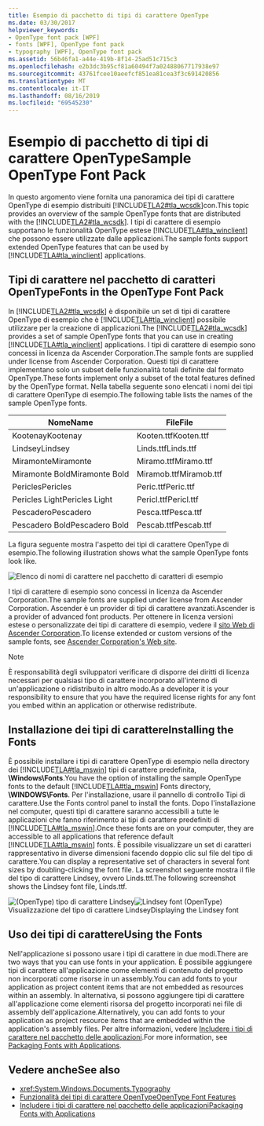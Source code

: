 ```yaml
---
title: Esempio di pacchetto di tipi di carattere OpenType
ms.date: 03/30/2017
helpviewer_keywords:
- OpenType font pack [WPF]
- fonts [WPF], OpenType font pack
- typography [WPF], OpenType font pack
ms.assetid: 56b46fa1-a44e-419b-8f14-25ad51c715c3
ms.openlocfilehash: e2b3dc3b95cf81a60494f7a02488067717938e97
ms.sourcegitcommit: 43761fcee10aeefcf851ea81cea3f3c691420856
ms.translationtype: MT
ms.contentlocale: it-IT
ms.lasthandoff: 08/16/2019
ms.locfileid: "69545230"
---
```

# <a name="sample-opentype-font-pack"></a><span data-ttu-id="680b8-102">Esempio di pacchetto di tipi di carattere OpenType</span><span class="sxs-lookup"><span data-stu-id="680b8-102">Sample OpenType Font Pack</span></span>
<span data-ttu-id="680b8-103">In questo argomento viene fornita una panoramica dei tipi di carattere OpenType di esempio distribuiti [!INCLUDE[TLA2#tla_wcsdk](../../../../includes/tla2sharptla-wcsdk-md.md)]con.</span><span class="sxs-lookup"><span data-stu-id="680b8-103">This topic provides an overview of the sample OpenType fonts that are distributed with the [!INCLUDE[TLA2#tla_wcsdk](../../../../includes/tla2sharptla-wcsdk-md.md)].</span></span> <span data-ttu-id="680b8-104">I tipi di carattere di esempio supportano le funzionalità OpenType estese [!INCLUDE[TLA#tla_winclient](../../../../includes/tlasharptla-winclient-md.md)] che possono essere utilizzate dalle applicazioni.</span><span class="sxs-lookup"><span data-stu-id="680b8-104">The sample fonts support extended OpenType features that can be used by [!INCLUDE[TLA#tla_winclient](../../../../includes/tlasharptla-winclient-md.md)] applications.</span></span>  

<a name="overview"></a>   
## <a name="fonts-in-the-opentype-font-pack"></a><span data-ttu-id="680b8-105">Tipi di carattere nel pacchetto di caratteri OpenType</span><span class="sxs-lookup"><span data-stu-id="680b8-105">Fonts in the OpenType Font Pack</span></span>  
 <span data-ttu-id="680b8-106">In [!INCLUDE[TLA2#tla_wcsdk](../../../../includes/tla2sharptla-wcsdk-md.md)] è disponibile un set di tipi di carattere OpenType di esempio che è [!INCLUDE[TLA#tla_winclient](../../../../includes/tlasharptla-winclient-md.md)] possibile utilizzare per la creazione di applicazioni.</span><span class="sxs-lookup"><span data-stu-id="680b8-106">The [!INCLUDE[TLA2#tla_wcsdk](../../../../includes/tla2sharptla-wcsdk-md.md)] provides a set of sample OpenType fonts that you can use in creating [!INCLUDE[TLA#tla_winclient](../../../../includes/tlasharptla-winclient-md.md)] applications.</span></span> <span data-ttu-id="680b8-107">I tipi di carattere di esempio sono concessi in licenza da Ascender Corporation.</span><span class="sxs-lookup"><span data-stu-id="680b8-107">The sample fonts are supplied under license from Ascender Corporation.</span></span> <span data-ttu-id="680b8-108">Questi tipi di carattere implementano solo un subset delle funzionalità totali definite dal formato OpenType.</span><span class="sxs-lookup"><span data-stu-id="680b8-108">These fonts implement only a subset of the total features defined by the OpenType format.</span></span> <span data-ttu-id="680b8-109">Nella tabella seguente sono elencati i nomi dei tipi di carattere OpenType di esempio.</span><span class="sxs-lookup"><span data-stu-id="680b8-109">The following table lists the names of the sample OpenType fonts.</span></span>  
  
|<span data-ttu-id="680b8-110">**Nome**</span><span class="sxs-lookup"><span data-stu-id="680b8-110">**Name**</span></span>|<span data-ttu-id="680b8-111">**File**</span><span class="sxs-lookup"><span data-stu-id="680b8-111">**File**</span></span>|  
|--------------|--------------|  
|<span data-ttu-id="680b8-112">Kootenay</span><span class="sxs-lookup"><span data-stu-id="680b8-112">Kootenay</span></span>|<span data-ttu-id="680b8-113">Kooten.ttf</span><span class="sxs-lookup"><span data-stu-id="680b8-113">Kooten.ttf</span></span>|  
|<span data-ttu-id="680b8-114">Lindsey</span><span class="sxs-lookup"><span data-stu-id="680b8-114">Lindsey</span></span>|<span data-ttu-id="680b8-115">Linds.ttf</span><span class="sxs-lookup"><span data-stu-id="680b8-115">Linds.ttf</span></span>|  
|<span data-ttu-id="680b8-116">Miramonte</span><span class="sxs-lookup"><span data-stu-id="680b8-116">Miramonte</span></span>|<span data-ttu-id="680b8-117">Miramo.ttf</span><span class="sxs-lookup"><span data-stu-id="680b8-117">Miramo.ttf</span></span>|  
|<span data-ttu-id="680b8-118">Miramonte Bold</span><span class="sxs-lookup"><span data-stu-id="680b8-118">Miramonte Bold</span></span>|<span data-ttu-id="680b8-119">Miramob.ttf</span><span class="sxs-lookup"><span data-stu-id="680b8-119">Miramob.ttf</span></span>|  
|<span data-ttu-id="680b8-120">Pericles</span><span class="sxs-lookup"><span data-stu-id="680b8-120">Pericles</span></span>|<span data-ttu-id="680b8-121">Peric.ttf</span><span class="sxs-lookup"><span data-stu-id="680b8-121">Peric.ttf</span></span>|  
|<span data-ttu-id="680b8-122">Pericles Light</span><span class="sxs-lookup"><span data-stu-id="680b8-122">Pericles Light</span></span>|<span data-ttu-id="680b8-123">Pericl.ttf</span><span class="sxs-lookup"><span data-stu-id="680b8-123">Pericl.ttf</span></span>|  
|<span data-ttu-id="680b8-124">Pescadero</span><span class="sxs-lookup"><span data-stu-id="680b8-124">Pescadero</span></span>|<span data-ttu-id="680b8-125">Pesca.ttf</span><span class="sxs-lookup"><span data-stu-id="680b8-125">Pesca.ttf</span></span>|  
|<span data-ttu-id="680b8-126">Pescadero Bold</span><span class="sxs-lookup"><span data-stu-id="680b8-126">Pescadero Bold</span></span>|<span data-ttu-id="680b8-127">Pescab.ttf</span><span class="sxs-lookup"><span data-stu-id="680b8-127">Pescab.ttf</span></span>|  
  
 <span data-ttu-id="680b8-128">La figura seguente mostra l'aspetto dei tipi di carattere OpenType di esempio.</span><span class="sxs-lookup"><span data-stu-id="680b8-128">The following illustration shows what the sample OpenType fonts look like.</span></span>  
  
 ![Elenco di nomi di carattere nel pacchetto di caratteri di esempio](./media/sample-opentype-font-pack/font-names-sample-pack.gif)  
  
 <span data-ttu-id="680b8-130">I tipi di carattere di esempio sono concessi in licenza da Ascender Corporation.</span><span class="sxs-lookup"><span data-stu-id="680b8-130">The sample fonts are supplied under license from Ascender Corporation.</span></span> <span data-ttu-id="680b8-131">Ascender è un provider di tipi di carattere avanzati.</span><span class="sxs-lookup"><span data-stu-id="680b8-131">Ascender is a provider of advanced font products.</span></span> <span data-ttu-id="680b8-132">Per ottenere in licenza versioni estese o personalizzate dei tipi di carattere di esempio, vedere il [sito Web di Ascender Corporation](https://go.microsoft.com/fwlink/?LinkId=182627).</span><span class="sxs-lookup"><span data-stu-id="680b8-132">To license extended or custom versions of the sample fonts, see [Ascender Corporation's Web site](https://go.microsoft.com/fwlink/?LinkId=182627).</span></span>  
  
> [!NOTE]
>  <span data-ttu-id="680b8-133">È responsabilità degli sviluppatori verificare di disporre dei diritti di licenza necessari per qualsiasi tipo di carattere incorporato all'interno di un'applicazione o ridistribuito in altro modo.</span><span class="sxs-lookup"><span data-stu-id="680b8-133">As a developer it is your responsibility to ensure that you have the required license rights for any font you embed within an application or otherwise redistribute.</span></span>  
  
<a name="installing_the_fonts"></a>   
## <a name="installing-the-fonts"></a><span data-ttu-id="680b8-134">Installazione dei tipi di carattere</span><span class="sxs-lookup"><span data-stu-id="680b8-134">Installing the Fonts</span></span>  
 <span data-ttu-id="680b8-135">È possibile installare i tipi di carattere OpenType di esempio nella directory dei [!INCLUDE[TLA#tla_mswin](../../../../includes/tlasharptla-mswin-md.md)] tipi di carattere predefinita, **\Windows\Fonts**.</span><span class="sxs-lookup"><span data-stu-id="680b8-135">You have the option of installing the sample OpenType fonts to the default [!INCLUDE[TLA#tla_mswin](../../../../includes/tlasharptla-mswin-md.md)] Fonts directory, **\WINDOWS\Fonts**.</span></span> <span data-ttu-id="680b8-136">Per l'installazione, usare il pannello di controllo Tipi di carattere.</span><span class="sxs-lookup"><span data-stu-id="680b8-136">Use the Fonts control panel to install the fonts.</span></span> <span data-ttu-id="680b8-137">Dopo l'installazione nel computer, questi tipi di carattere saranno accessibili a tutte le applicazioni che fanno riferimento ai tipi di carattere predefiniti di [!INCLUDE[TLA#tla_mswin](../../../../includes/tlasharptla-mswin-md.md)].</span><span class="sxs-lookup"><span data-stu-id="680b8-137">Once these fonts are on your computer, they are accessible to all applications that reference default [!INCLUDE[TLA#tla_mswin](../../../../includes/tlasharptla-mswin-md.md)] fonts.</span></span> <span data-ttu-id="680b8-138">È possibile visualizzare un set di caratteri rappresentativo in diverse dimensioni facendo doppio clic sul file del tipo di carattere.</span><span class="sxs-lookup"><span data-stu-id="680b8-138">You can display a representative set of characters in several font sizes by doubling-clicking the font file.</span></span> <span data-ttu-id="680b8-139">La screenshot seguente mostra il file del tipo di carattere Lindsey, ovvero Linds.ttf.</span><span class="sxs-lookup"><span data-stu-id="680b8-139">The following screenshot shows the Lindsey font file, Linds.ttf.</span></span>  
  
 <span data-ttu-id="680b8-140">![ &#40;OpenType&#41; tipo di carattere Lindsey](./media/typographyinwpf-04.png "TypographyInWPF_04")</span><span class="sxs-lookup"><span data-stu-id="680b8-140">![Lindsey font &#40;OpenType&#41;](./media/typographyinwpf-04.png "TypographyInWPF_04")</span></span>  
<span data-ttu-id="680b8-141">Visualizzazione del tipo di carattere Lindsey</span><span class="sxs-lookup"><span data-stu-id="680b8-141">Displaying the Lindsey font</span></span>  
  
<a name="using_the_fonts"></a>   
## <a name="using-the-fonts"></a><span data-ttu-id="680b8-142">Uso dei tipi di carattere</span><span class="sxs-lookup"><span data-stu-id="680b8-142">Using the Fonts</span></span>  
 <span data-ttu-id="680b8-143">Nell'applicazione si possono usare i tipi di carattere in due modi.</span><span class="sxs-lookup"><span data-stu-id="680b8-143">There are two ways that you can use fonts in your application.</span></span> <span data-ttu-id="680b8-144">È possibile aggiungere tipi di carattere all'applicazione come elementi di contenuto del progetto non incorporati come risorse in un assembly.</span><span class="sxs-lookup"><span data-stu-id="680b8-144">You can add fonts to your application as project content items that are not embedded as resources within an assembly.</span></span> <span data-ttu-id="680b8-145">In alternativa, si possono aggiungere tipi di carattere all'applicazione come elementi risorsa del progetto incorporati nei file di assembly dell'applicazione.</span><span class="sxs-lookup"><span data-stu-id="680b8-145">Alternatively, you can add fonts to your application as project resource items that are embedded within the application's assembly files.</span></span> <span data-ttu-id="680b8-146">Per altre informazioni, vedere [Includere i tipi di carattere nel pacchetto delle applicazioni](packaging-fonts-with-applications.md).</span><span class="sxs-lookup"><span data-stu-id="680b8-146">For more information, see [Packaging Fonts with Applications](packaging-fonts-with-applications.md).</span></span>  
  
## <a name="see-also"></a><span data-ttu-id="680b8-147">Vedere anche</span><span class="sxs-lookup"><span data-stu-id="680b8-147">See also</span></span>

- <xref:System.Windows.Documents.Typography>
- [<span data-ttu-id="680b8-148">Funzionalità dei tipi di carattere OpenType</span><span class="sxs-lookup"><span data-stu-id="680b8-148">OpenType Font Features</span></span>](opentype-font-features.md)
- [<span data-ttu-id="680b8-149">Includere i tipi di carattere nel pacchetto delle applicazioni</span><span class="sxs-lookup"><span data-stu-id="680b8-149">Packaging Fonts with Applications</span></span>](packaging-fonts-with-applications.md)
